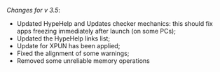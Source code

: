 _Changes for v 3.5_:
- Updated HypeHelp and Updates checker mechanics: this should fix apps freezing immediately after launch (on some PCs);
- Updated the HypeHelp links list;
- Update for XPUN has been applied;
- Fixed the alignment of some warnings;
- Removed some unreliable memory operations
